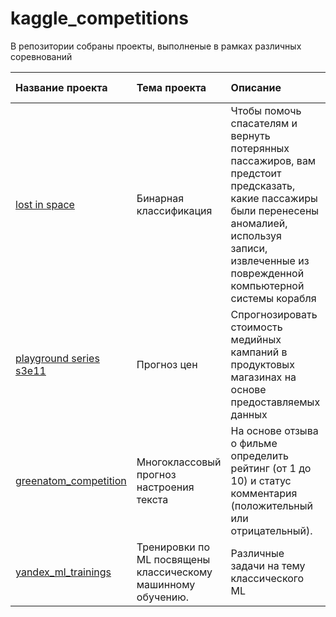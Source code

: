 # kaggle_competitions

В репозитории собраны проекты, выполненые в рамках различных соревнований

| Название проекта | Тема проекта | Описание | Навыки и инструменты | Статус |
| :---------- | :--------------- | :-------------------- | :-------------------- |:---------- |
| [lost in space](https://github.com/AndaisRin/kaggle_competitions/tree/main/00_kaggle_lost_in_space) | Бинарная классификация | Чтобы помочь спасателям и вернуть потерянных пассажиров, вам предстоит предсказать, какие пассажиры были перенесены аномалией, используя записи, извлеченные из поврежденной компьютерной системы корабля | pandas, numpy, catboos, lightgbm, sklearn | Завершён |
| [playground series s3e11](https://github.com/AndaisRin/kaggle_competitions/tree/main/02_kaggle_playground_series_s3e11) | Прогноз цен | Спрогнозировать стоимость медийных кампаний в продуктовых магазинах на основе предоставляемых данных | pandas, numpy, matplotlib, math, seaborn, catboost, lightgbm, sklearn, pipeline | Завершён |
|  [greenatom_competition](https://github.com/AndaisRin/kaggle_competitions/tree/main/04_greenatom_competition)  | Многоклассовый прогноз настроения текста | На основе отзыва о фильме определить рейтинг (от 1 до 10) и статус комментария (положительный или отрицательный). | Python, pandas, numpy, nltk, re, matplotlib, catboost, sklearn | Завершён |
|  [yandex_ml_trainings](https://github.com/AndaisRin/kaggle_competitions/tree/main/05_yandex_ml_trainings)  | Тренировки по ML посвящены классическому машинному обучению.| Различные задачи на тему классического ML | Python, pandas, numpy, scipy | Завершён |
